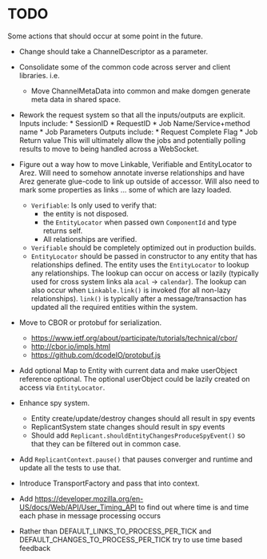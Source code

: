 # TODO

Some actions that should occur at some point in the future.

* Change should take a ChannelDescriptor as a parameter.
* Consolidate some of the common code across server and client libraries. i.e.
  - Move ChannelMetaData into common and make domgen generate meta data in shared space.
* Rework the request system so that all the inputs/outputs are explicit.
    Inputs include:
      * SessionID
      * RequestID
      * Job Name/Service+method name
      * Job Parameters
    Outputs include:
      * Request Complete Flag
      * Job Return value
    This will ultimately allow the jobs and potentially polling results to move to being
    handled across a WebSocket.

* Figure out a way how to move Linkable, Verifiable and EntityLocator to Arez. Will need to somehow annotate
  inverse relationships and have Arez generate glue-code to link up outside of accessor. Will also need to mark
  some properties as links ... some of which are lazy loaded.

  - `Verifiable`: Is only used to verify that:
    * the entity is not disposed.
    * the `EntityLocator` when passed own `ComponentId` and type returns self.
    * All relationships are verified.
  - `Verifiable` should be completely optimized out in production builds.
  - `EntityLocator` should be passed in constructor to any entity that has relationships defined. The entity
    uses the `EntityLocator` to lookup any relationships. The lookup can occur on access or lazily (typically
    used for cross system links ala `acal` -> `calendar`). The lookup can also occur when `Linkable.link()`
    is invoked (for all non-lazy relationships). `link()` is typically after a message/transaction has updated
    all the required entities within the system.

* Move to CBOR or protobuf for serialization.
  - https://www.ietf.org/about/participate/tutorials/technical/cbor/
  - http://cbor.io/impls.html
  - https://github.com/dcodeIO/protobuf.js

* Add optional Map to Entity with current data and make userObject reference optional. The optional userObject
  could be lazily created on access via `EntityLocator`.

* Enhance spy system.
  - Entity create/update/destroy changes should all result in spy events
  - ReplicantSystem state changes should result in spy events
  - Should add `Replicant.shouldEntityChangesProduceSpyEvent()` so that they can be filtered out in common case.

* Add `ReplicantContext.pause()` that pauses converger and runtime and update all the tests to use that.

* Introduce TransportFactory and pass that into context.

* Add https://developer.mozilla.org/en-US/docs/Web/API/User_Timing_API to find out where time
  is and time each phase in message processing occurs

* Rather than DEFAULT_LINKS_TO_PROCESS_PER_TICK and DEFAULT_CHANGES_TO_PROCESS_PER_TICK try to use time based feedback
